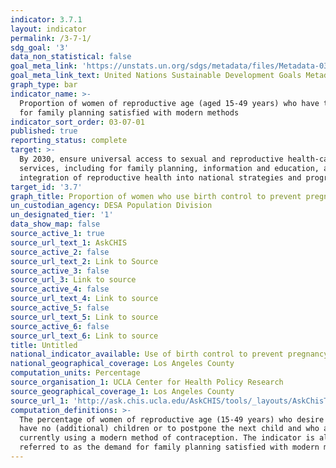 ```yaml
---
indicator: 3.7.1
layout: indicator
permalink: /3-7-1/
sdg_goal: '3'
data_non_statistical: false
goal_meta_link: 'https://unstats.un.org/sdgs/metadata/files/Metadata-03-07-01.pdf'
goal_meta_link_text: United Nations Sustainable Development Goals Metadata (pdf 865kB)
graph_type: bar
indicator_name: >-
  Proportion of women of reproductive age (aged 15-49 years) who have their need
  for family planning satisfied with modern methods
indicator_sort_order: 03-07-01
published: true
reporting_status: complete
target: >-
  By 2030, ensure universal access to sexual and reproductive health-care
  services, including for family planning, information and education, and the
  integration of reproductive health into national strategies and programmes
target_id: '3.7'
graph_title: Proportion of women who use birth control to prevent pregnancy
un_custodian_agency: DESA Population Division
un_designated_tier: '1'
data_show_map: false
source_active_1: true
source_url_text_1: AskCHIS
source_active_2: false
source_url_text_2: Link to Source
source_active_3: false
source_url_3: Link to source
source_active_4: false
source_url_text_4: Link to source
source_active_5: false
source_url_text_5: Link to source
source_active_6: false
source_url_text_6: Link to source
title: Untitled
national_indicator_available: Use of birth control to prevent pregnancy
national_geographical_coverage: Los Angeles County
computation_units: Percentage
source_organisation_1: UCLA Center for Health Policy Research
source_geographical_coverage_1: Los Angeles County
source_url_1: 'http://ask.chis.ucla.edu/AskCHIS/tools/_layouts/AskChisTool/home.aspx#/results'
computation_definitions: >-
  The percentage of women of reproductive age (15-49 years) who desire either to
  have no (additional) children or to postpone the next child and who are
  currently using a modern method of contraception. The indicator is also
  referred to as the demand for family planning satisfied with modern methods.
---
```

